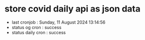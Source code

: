 # store covid daily api as json data

- last cronjob : Sunday, 11 August 2024 13:14:56
- status og cron : success
- status daily cron : success
      
      